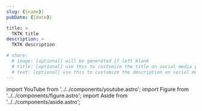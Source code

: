 ```yaml
---
slug: {{name}}
pubDate: {{date}}

title: >
  TKTK title
description: >
  TKTK description

# share:
  # image: [optional] will be generated if left blank
  # title: [optional] use this to customize the title on social media previews
  # text: [optional] use this to customize the description on social media previews
---
```


import YouTube from '../../components/youtube.astro';
import Figure from '../../components/figure.astro';
import Aside from '../../components/aside.astro';

<YouTube id="YOUTUBE_VIDEO_ID" />

